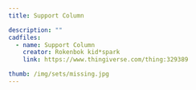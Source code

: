 ```yaml
---
title: Support Column

description: ""
cadfiles:
  - name: Support Column
    creator: Rokenbok kid*spark
    link: https://www.thingiverse.com/thing:329389

thumb: /img/sets/missing.jpg
---
```

